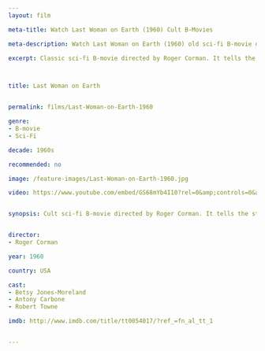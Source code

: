 ```yaml
---
layout: film

meta-title: Watch Last Woman on Earth (1960) Cult B-Movies

meta-description: Watch Last Woman on Earth (1960) old sci-fi B-movie directed by Roger Corman. Classic cult B-movies at La filmothèque.

excerpt: Classic sci-fi B-movie directed by Roger Corman. It tells the story of the only three survivors of a strange apocalypse which has wiped out all human life on earth.



title: Last Woman on Earth


permalink: films/Last-Woman-on-Earth-1960

genre:
- B-movie
- Sci-Fi

decade: 1960s

recommended: no

image: /feature-images/Last-Woman-on-Earth-1960.jpg

video: https://www.youtube.com/embed/GS68mYb4I10?rel=0&amp;controls=0&amp;showinfo=0


synopsis: Cult sci-fi B-movie directed by Roger Corman. It tells the story of the only three survivors of a strange apocalypse which has wiped out all human life on earth.


director:
- Roger Corman

year: 1960

country: USA

cast:
- Betsy Jones-Moreland
- Antony Carbone
- Robert Towne

imdb: http://www.imdb.com/title/tt0054017/?ref_=fn_al_tt_1


---
```

